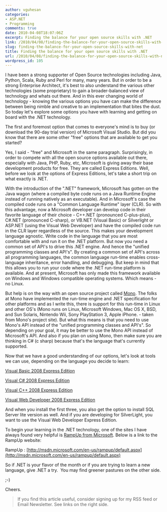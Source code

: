 ```yaml
---
author: vguhesan
categories:
- ASP.NET
- Programming
comments: true
date: 2010-04-08T18:07:06Z
excerpt: Finding the balance for your open source skills with .NET
link: /2010/04/08/finding-the-balance-for-your-open-source-skills-with-net/
slug: finding-the-balance-for-your-open-source-skills-with-net
title: Finding the balance for your open source skills with .NET
url: /2010/04/08/finding-the-balance-for-your-open-source-skills-with-net/
wordpress_id: 105
---
```


I have been a strong supporter of Open Source technologies including Java, Python, Scala, Ruby and Perl for many, many years. But in order to be a strong Enterprise Architect, it's best to also understand the various other technologies (some proprietary) to gain a broader-balanced view of technology and whats out there. And in this ever changing world of technology - knowing the various options you have can make the difference between being nimble and creative to an implementation that bites the dust. So today let's explore some options you have with learning and getting on board with the .NET technology.

The first and foremost option that comes to everyone's mind is to buy (or download the 90-day trial version) of Microsoft Visual Studio. But did you know that there are some other "free" options that are available to get you started?

Yes, I said - "free" and Microsoft in the same paragraph. Surprisingly, in order to compete with all the open source options available out there, especially with Java, PHP, Ruby, etc, Microsoft is giving away their base development products for free. They are called Express Editions. Well, before we look at the options of Express Editions, let's take a short trip on what exactly is .NET.

With the introduction of the ".NET" framework, Microsoft has gotten on the Java wagon (where a compiled byte code runs on a Java Runtime Engine instead of running natively as an executable). And in Microsoft's case the compiled code runs on a "Common Language Runtime" layer (CLR). So with this advantage, now a Microsoft developer can develop code in their favorite language of their choice - C++.NET (pronounced C-plus-plus), C#.NET (pronounced C-sharp), or VB.NET (Visual Basic) or Silverlight or ASP.NET (using the Visual Web Developer) and have the compiled code run in the CLR layer regardless of the source. This makes your development language agnostic. Write code in the language that you are most comfortable with and run it on the .NET platform. But now you need a common set of API's to drive this .NET engine. And hence the "unified programming classes and API's". By creating a common set of API's across all programming languages, the common language run-time enables cross-language inheritance, error handling, and debugging. But keep in mind that this allows you to run your code where the .NET run-time platform is available. And at present, Microsoft has only made this framework available on Windows and Windows compatible operating systems. Which means - no Linux.

But help is on the way with an open source project called [Mono](http://www.mono-project.com). The folks at Mono have implemented the run-time engine and .NET specification for other platforms and as I write this, there is support for this run-time in Linux and other OS's (Mono runs on Linux, Microsoft Windows, Mac OS X, BSD, and Sun Solaris, Nintendo Wii, Sony PlayStation 3, Apple iPhone. - taken from Mono's project site). But what this means is that you need to use Mono's API instead of the "unified programming classes and API's". So depending on your goal, it may be better to use the Mono API instead of Microsoft's API. And also if you plan on using Mono, then make sure you are thinking in C# (c sharp) because that's the language that's currently supported.

Now that we have a good understanding of our options, let's look at tools we can use, depending on the language you decide to learn:

[Visual Basic 2008 Express  Edition](http://www.microsoft.com/express/Downloads/#2008-Visual-Basic)

[Visual C# 2008 Express Edition](http://www.microsoft.com/express/Downloads/#2008-Visual-CS)

[Visual C++ 2008 Express Edition](http://www.microsoft.com/express/Downloads/#2008-Visual-CPP)

[Visual Web Developer  2008 Express                 Edition](http://www.microsoft.com/express/Downloads/#2008-Visual-Web-Developer)

And when you install the first three, you also get the option to install SQL Server lite version as well. And if you are developing for SilverLight, you want to use the Visual Web Developer Express Edition.

To begin your learning in the .NET technology, one of the sites I have always found very helpful is [RampUp from Microsoft](http://msdn.microsoft.com/en-us/rampup/default.aspx). Below is a link to the RampUp website:

RampUp : [http://msdn.microsoft.com/en-us/rampup/default.aspx](http://msdn.microsoft.com/en-us/rampup/default.aspx)

So if .NET is your flavor of the month or if you are trying to learn a new language, give .NET a try.  You may find greener pastures on the other side.

;-)

Cheers.


<blockquote>If you find this article useful, consider signing up for my RSS feed or Email Newsletter. See links on the right side.</blockquote>
